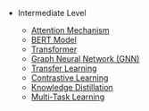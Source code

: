 
* Intermediate Level

  * [Attention Mechanism](https://github.com/pengsihua2023/Deep-Learning-Lecture-Notes-English/blob/main/05.%20Intermediate/Intermediate%3A%20Attention%20Mechanism.md)
  * [BERT Model](https://github.com/pengsihua2023/Deep-Learning-Lecture-Notes-English/blob/main/05.%20Intermediate/Intermediate:%20BERT.md)
  * [Transformer](https://github.com/pengsihua2023/Deep-Learning-Lecture-Notes-English/blob/main/05.%20Intermediate/Intermediate%3A%20Transformer.md)
  * [Graph Neural Network (GNN)](https://github.com/pengsihua2023/Deep-Learning-Lecture-Notes-English/blob/main/05.%20Intermediate/Intermediate%3A%20Graph%20Neural%20Network(GNN).md)
  * [Transfer Learning](https://github.com/pengsihua2023/Deep-Learning-Lecture-Notes-English/blob/main/05.%20Intermediate/Intermediate%3A%20Transfer%20Learning.md)
  * [Contrastive Learning](https://github.com/pengsihua2023/Deep-Learning-Lecture-Notes-English/blob/main/05.%20Intermediate/Intermediate%3A%20Contrastive%20Learning.md)
  * [Knowledge Distillation](https://github.com/pengsihua2023/Deep-Learning-Lecture-Notes-English/blob/main/05.%20Intermediate/Intermediate%3A%20Knowledge%20Distillation.md)
  * [Multi-Task Learning](https://github.com/pengsihua2023/Deep-Learning-Lecture-Notes-English/blob/main/05.%20Intermediate/Intermediate:%20Multi-Task%20Learning.ipynb)

